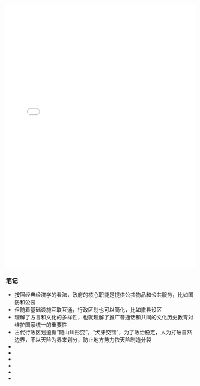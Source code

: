 <embed src="/book/置身事内：中国政府与经济发展.pdf" type="application/pdf" height="700" width="100%">


### 笔记
- 按照经典经济学的看法，政府的核心职能是提供公共物品和公共服务，比如国防和公园
- 但随着基础设施互联互通，行政区划也可以简化，比如撤县设区
- 理解了方言和文化的多样性，也就理解了推广普通话和共同的文化历史教育对维护国家统一的重要性
- 古代行政区划遵循“随山川形变”，“犬牙交错”，为了政治稳定，人为打破自然边界，不以天险为界来划分，防止地方势力依天险制造分裂
- 
- 
- 
- 
- 
- 

